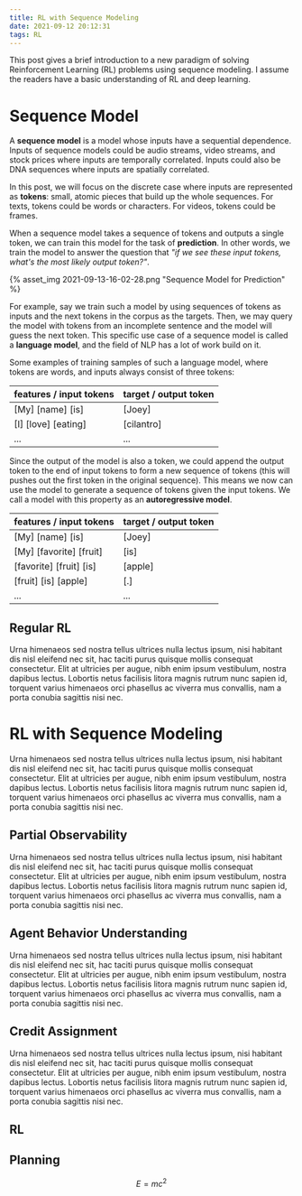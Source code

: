 ```yaml
---
title: RL with Sequence Modeling
date: 2021-09-12 20:12:31
tags: RL
---
```


<!-- Per -->

This post gives a brief introduction to a new paradigm of solving Reinforcement Learning (RL) problems using sequence modeling.
I assume the readers have a basic understanding of RL and deep learning.

<!-- more -->

# Sequence Model

A **sequence model** is a model whose inputs have a sequential dependence.
Inputs of sequence models could be audio streams, video streams, and stock prices where inputs are temporally correlated.
Inputs could also be DNA sequences where inputs are spatially correlated.

In this post, we will focus on the discrete case where inputs are represented as **tokens**: small, atomic pieces that build up the whole sequences. For texts, tokens could be words or characters. For videos, tokens could be frames.

When a sequence model takes a sequence of tokens and outputs a single token, we can train this model for the task of **prediction**.
In other words, we train the model to answer the question that *"if we see these input tokens, what's the most likely output token?"*.

{% asset_img 2021-09-13-16-02-28.png "Sequence Model for Prediction" %}

For example, say we train such a model by using sequences of tokens as inputs and the next tokens in the corpus as the targets.
Then, we may query the model with tokens from an incomplete sentence and the model will guess the next token. This specific use case of a sequence model is called a **language model**, and the field of NLP has a lot of work build on it.

Some examples of training samples of such a language model, where tokens are words, and inputs always consist of three tokens:

| features / input tokens | target / output token |
| ----------------------- | --------------------- |
| [My] [name] [is]        | [Joey]                |
| [I] [love] [eating]     | [cilantro]              |
| ...                     | ...                   |


<!-- {% asset_img 2021-09-14-15-14-37.png "Model correctly guesses the next token is the word \"VIM\"." %} -->

Since the output of the model is also a token, we could append the output token to the end of input tokens to form a new sequence of tokens (this will pushes out the first token in the original sequence).
This means we now can use the model to generate a sequence of tokens given the input tokens.
We call a model with this property as an **autoregressive model**.

| features / input tokens | target / output token |
| ----------------------- | --------------------- |
| [My] [name] [is]        | [Joey]                |
| [My] [favorite] [fruit] | [is]                  |
| [favorite] [fruit] [is] | [apple]               |
| [fruit] [is] [apple]    | [.]                   |
| ...                     | ...                   |

<!-- https://deepmind.com/blog/article/wavenet-generative-model-raw-audio -->
<!-- {% asset_img wavenet.gif "An autoregrssive model that generate a sequence of tokens." %} -->

<!-- This simple idea of predicting "what's the next token" is taken to the extreme where -->

## Regular RL
Urna himenaeos sed nostra tellus ultrices nulla lectus ipsum, nisi habitant dis nisl eleifend nec sit, hac taciti purus quisque mollis consequat consectetur. Elit at ultricies per augue, nibh enim ipsum vestibulum, nostra dapibus lectus. Lobortis netus facilisis litora magnis rutrum nunc sapien id, torquent varius himenaeos orci phasellus ac viverra mus convallis, nam a porta conubia sagittis nisi nec.

# RL with Sequence Modeling 
Urna himenaeos sed nostra tellus ultrices nulla lectus ipsum, nisi habitant dis nisl eleifend nec sit, hac taciti purus quisque mollis consequat consectetur. Elit at ultricies per augue, nibh enim ipsum vestibulum, nostra dapibus lectus. Lobortis netus facilisis litora magnis rutrum nunc sapien id, torquent varius himenaeos orci phasellus ac viverra mus convallis, nam a porta conubia sagittis nisi nec.

## Partial Observability
Urna himenaeos sed nostra tellus ultrices nulla lectus ipsum, nisi habitant dis nisl eleifend nec sit, hac taciti purus quisque mollis consequat consectetur. Elit at ultricies per augue, nibh enim ipsum vestibulum, nostra dapibus lectus. Lobortis netus facilisis litora magnis rutrum nunc sapien id, torquent varius himenaeos orci phasellus ac viverra mus convallis, nam a porta conubia sagittis nisi nec.

## Agent Behavior Understanding
Urna himenaeos sed nostra tellus ultrices nulla lectus ipsum, nisi habitant dis nisl eleifend nec sit, hac taciti purus quisque mollis consequat consectetur. Elit at ultricies per augue, nibh enim ipsum vestibulum, nostra dapibus lectus. Lobortis netus facilisis litora magnis rutrum nunc sapien id, torquent varius himenaeos orci phasellus ac viverra mus convallis, nam a porta conubia sagittis nisi nec.

## Credit Assignment
Urna himenaeos sed nostra tellus ultrices nulla lectus ipsum, nisi habitant dis nisl eleifend nec sit, hac taciti purus quisque mollis consequat consectetur. Elit at ultricies per augue, nibh enim ipsum vestibulum, nostra dapibus lectus. Lobortis netus facilisis litora magnis rutrum nunc sapien id, torquent varius himenaeos orci phasellus ac viverra mus convallis, nam a porta conubia sagittis nisi nec.

## RL 

## Planning

$$E = mc^2$$

